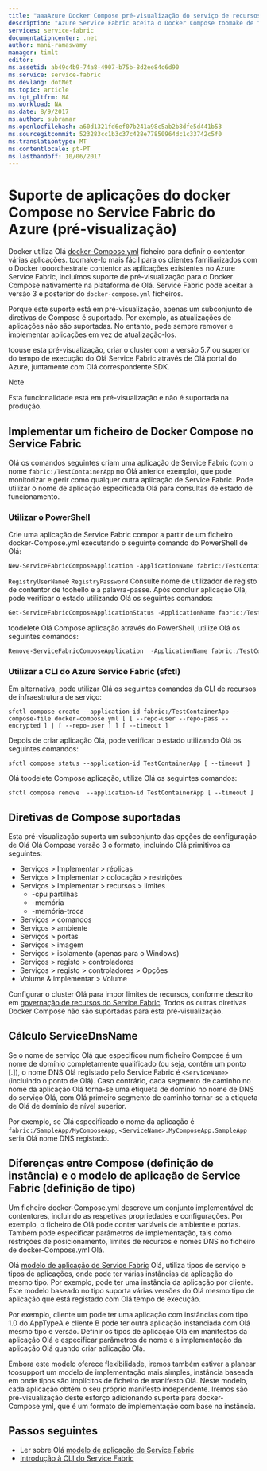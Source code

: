 ```yaml
---
title: "aaaAzure Docker Compose pré-visualização do serviço de recursos de infraestrutura"
description: "Azure Service Fabric aceita o Docker Compose toomake de formato-contentores existente mais fácil do tooorchestrate, utilizando o Service Fabric. Este suporte está atualmente em pré-visualização."
services: service-fabric
documentationcenter: .net
author: mani-ramaswamy
manager: timlt
editor: 
ms.assetid: ab49c4b9-74a8-4907-b75b-8d2ee84c6d90
ms.service: service-fabric
ms.devlang: dotNet
ms.topic: article
ms.tgt_pltfrm: NA
ms.workload: NA
ms.date: 8/9/2017
ms.author: subramar
ms.openlocfilehash: a60d1321fd6ef07b241a98c5ab2b8dfe5d441b53
ms.sourcegitcommit: 523283cc1b3c37c428e77850964dc1c33742c5f0
ms.translationtype: MT
ms.contentlocale: pt-PT
ms.lasthandoff: 10/06/2017
---
```

# <a name="docker-compose-application-support-in-azure-service-fabric-preview"></a>Suporte de aplicações do docker Compose no Service Fabric do Azure (pré-visualização)

Docker utiliza Olá [docker-Compose.yml](https://docs.docker.com/compose) ficheiro para definir o contentor várias aplicações. toomake-lo mais fácil para os clientes familiarizados com o Docker tooorchestrate contentor as aplicações existentes no Azure Service Fabric, incluímos suporte de pré-visualização para o Docker Compose nativamente na plataforma de Olá. Service Fabric pode aceitar a versão 3 e posterior do `docker-compose.yml` ficheiros. 

Porque este suporte está em pré-visualização, apenas um subconjunto de diretivas de Compose é suportado. Por exemplo, as atualizações de aplicações não são suportadas. No entanto, pode sempre remover e implementar aplicações em vez de atualização-los.

toouse esta pré-visualização, criar o cluster com a versão 5.7 ou superior do tempo de execução do Olá Service Fabric através de Olá portal do Azure, juntamente com Olá correspondente SDK. 

> [!NOTE]
> Esta funcionalidade está em pré-visualização e não é suportada na produção.

## <a name="deploy-a-docker-compose-file-on-service-fabric"></a>Implementar um ficheiro de Docker Compose no Service Fabric

Olá os comandos seguintes criam uma aplicação de Service Fabric (com o nome `fabric:/TestContainerApp` no Olá anterior exemplo), que pode monitorizar e gerir como qualquer outra aplicação de Service Fabric. Pode utilizar o nome de aplicação especificada Olá para consultas de estado de funcionamento.

### <a name="use-powershell"></a>Utilizar o PowerShell

Crie uma aplicação de Service Fabric compor a partir de um ficheiro docker-Compose.yml executando o seguinte comando do PowerShell de Olá:

```powershell
New-ServiceFabricComposeApplication -ApplicationName fabric:/TestContainerApp -Compose docker-compose.yml [-RegistryUserName <>] [-RegistryPassword <>] [-PasswordEncrypted]
```

`RegistryUserName`e `RegistryPassword` Consulte nome de utilizador de registo de contentor de toohello e a palavra-passe. Após concluir aplicação Olá, pode verificar o estado utilizando Olá os seguintes comandos:

```powershell
Get-ServiceFabricComposeApplicationStatus -ApplicationName fabric:/TestContainerApp -GetAllPages
```

toodelete Olá Compose aplicação através do PowerShell, utilize Olá os seguintes comandos:

```powershell
Remove-ServiceFabricComposeApplication  -ApplicationName fabric:/TestContainerApp
```

### <a name="use-azure-service-fabric-cli-sfctl"></a>Utilizar a CLI do Azure Service Fabric (sfctl)

Em alternativa, pode utilizar Olá os seguintes comandos da CLI de recursos de infraestrutura de serviço:

```azurecli
sfctl compose create --application-id fabric:/TestContainerApp --compose-file docker-compose.yml [ [ --repo-user --repo-pass --encrypted ] | [ --repo-user ] ] [ --timeout ]
```

Depois de criar aplicação Olá, pode verificar o estado utilizando Olá os seguintes comandos:

```azurecli
sfctl compose status --application-id TestContainerApp [ --timeout ]
```

Olá toodelete Compose aplicação, utilize Olá os seguintes comandos:

```azurecli
sfctl compose remove  --application-id TestContainerApp [ --timeout ]
```

## <a name="supported-compose-directives"></a>Diretivas de Compose suportadas

Esta pré-visualização suporta um subconjunto das opções de configuração de Olá Olá Compose versão 3 o formato, incluindo Olá primitivos os seguintes:

* Serviços > Implementar > réplicas
* Serviços > Implementar > colocação > restrições
* Serviços > Implementar > recursos > limites
    * -cpu partilhas
    * -memória
    * -memória-troca
* Serviços > comandos
* Serviços > ambiente
* Serviços > portas
* Serviços > imagem
* Serviços > isolamento (apenas para o Windows)
* Serviços > registo > controladores
* Serviços > registo > controladores > Opções
* Volume & implementar > Volume

Configurar o cluster Olá para impor limites de recursos, conforme descrito em [governação de recursos do Service Fabric](service-fabric-resource-governance.md). Todos os outras diretivas Docker Compose não são suportadas para esta pré-visualização.

## <a name="servicednsname-computation"></a>Cálculo ServiceDnsName

Se o nome de serviço Olá que especificou num ficheiro Compose é um nome de domínio completamente qualificado (ou seja, contém um ponto [.]), o nome DNS Olá registado pelo Service Fabric é `<ServiceName>` (incluindo o ponto de Olá). Caso contrário, cada segmento de caminho no nome da aplicação Olá torna-se uma etiqueta de domínio no nome de DNS do serviço Olá, com Olá primeiro segmento de caminho tornar-se a etiqueta de Olá de domínio de nível superior.

Por exemplo, se Olá especificado o nome da aplicação é `fabric:/SampleApp/MyComposeApp`, `<ServiceName>.MyComposeApp.SampleApp` seria Olá nome DNS registado.

## <a name="differences-between-compose-instance-definition-and-service-fabric-application-model-type-definition"></a>Diferenças entre Compose (definição de instância) e o modelo de aplicação de Service Fabric (definição de tipo)

Um ficheiro docker-Compose.yml descreve um conjunto implementável de contentores, incluindo as respetivas propriedades e configurações.
Por exemplo, o ficheiro de Olá pode conter variáveis de ambiente e portas. Também pode especificar parâmetros de implementação, tais como restrições de posicionamento, limites de recursos e nomes DNS no ficheiro de docker-Compose.yml Olá.

Olá [modelo de aplicação de Service Fabric](service-fabric-application-model.md) Olá, utiliza tipos de serviço e tipos de aplicações, onde pode ter várias instâncias da aplicação do mesmo tipo. Por exemplo, pode ter uma instância da aplicação por cliente. Este modelo baseado no tipo suporta várias versões do Olá mesmo tipo de aplicação que está registado com Olá tempo de execução.

Por exemplo, cliente um pode ter uma aplicação com instâncias com tipo 1.0 do AppTypeA e cliente B pode ter outra aplicação instanciada com Olá mesmo tipo e versão. Definir os tipos de aplicação Olá em manifestos da aplicação Olá e especificar parâmetros de nome e a implementação da aplicação Olá quando criar aplicação Olá.

Embora este modelo oferece flexibilidade, iremos também estiver a planear toosupport um modelo de implementação mais simples, instância baseada em onde tipos são implícitos de ficheiro de manifesto Olá. Neste modelo, cada aplicação obtém o seu próprio manifesto independente. Iremos são pré-visualização deste esforço adicionando suporte para docker-Compose.yml, que é um formato de implementação com base na instância.

## <a name="next-steps"></a>Passos seguintes

* Ler sobre Olá [modelo de aplicação de Service Fabric](service-fabric-application-model.md)
* [Introdução à CLI do Service Fabric](service-fabric-cli.md)
